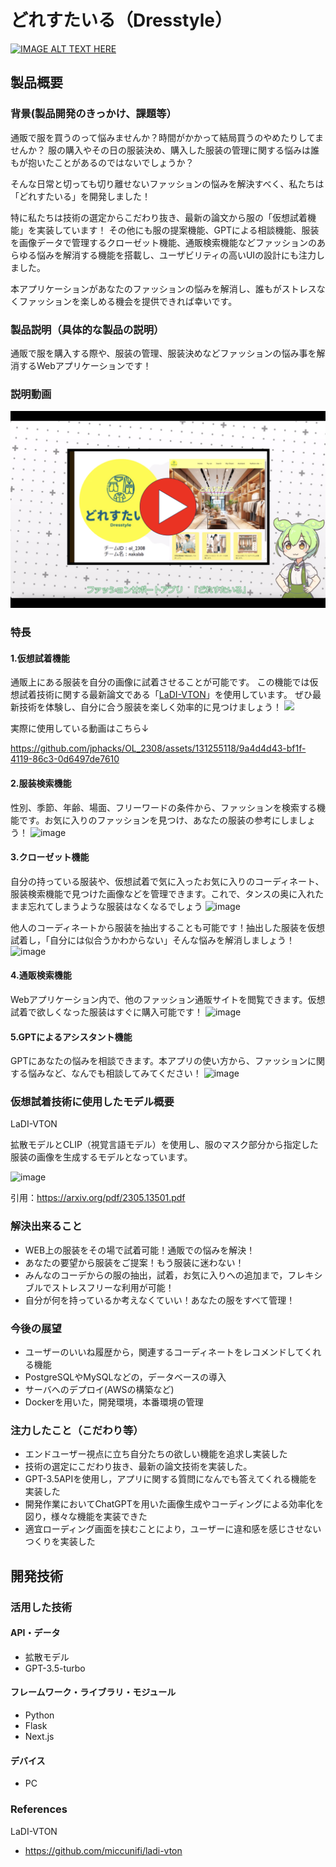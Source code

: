 # どれすたいる（Dresstyle）

[![IMAGE ALT TEXT HERE](https://github.com/jphacks/OL_2308/assets/97429973/de098745-55b0-447e-b0d5-aae8dc0b7cf2)](https://www.youtube.com/watch?v=yYRQEdfGjEg)

## 製品概要
### 背景(製品開発のきっかけ、課題等）
通販で服を買うのって悩みませんか？時間がかかって結局買うのやめたりしてませんか？
服の購入やその日の服装決め、購入した服装の管理に関する悩みは誰もが抱いたことがあるのではないでしょうか？

そんな日常と切っても切り離せないファッションの悩みを解決すべく、私たちは「どれすたいる」を開発しました！

特に私たちは技術の選定からこだわり抜き、最新の論文から服の「仮想試着機能」を実装しています！
その他にも服の提案機能、GPTによる相談機能、服装を画像データで管理するクローゼット機能、通販検索機能などファッションのあらゆる悩みを解消する機能を搭載し、ユーザビリティの高いUIの設計にも注力しました。

本アプリケーションがあなたのファッションの悩みを解消し、誰もがストレスなくファッションを楽しめる機会を提供できれば幸いです。

### 製品説明（具体的な製品の説明）
通販で服を購入する際や、服装の管理、服装決めなどファッションの悩み事を解消するWebアプリケーションです！

### 説明動画
[![image](/figs/sumneil.png)](https://youtu.be/ROW1sZBFbMY)


### 特長
#### 1.仮想試着機能
通販上にある服装を自分の画像に試着させることが可能です。
この機能では仮想試着技術に関する最新論文である「[LaDI-VTON](https://github.com/miccunifi/ladi-vton)」を使用しています。
ぜひ最新技術を体験し、自分に合う服装を楽しく効率的に見つけましょう！
![](https://github.com/jphacks/OL_2308/assets/131255118/1d67afe6-4a81-4573-8e78-ec9f5bb51777)

実際に使用している動画はこちら↓


https://github.com/jphacks/OL_2308/assets/131255118/9a4d4d43-bf1f-4119-86c3-0d6497de7610



#### 2.服装検索機能
性別、季節、年齢、場面、フリーワードの条件から、ファッションを検索する機能です。お気に入りのファッションを見つけ、あなたの服装の参考にしましょう！
![image](https://github.com/jphacks/OL_2308/assets/131255118/eabf6c47-ebcb-4566-8dc5-e2adcc634410)


#### 3.クローゼット機能
自分の持っている服装や、仮想試着で気に入ったお気に入りのコーディネート、服装検索機能で見つけた画像などを管理できます。これで、タンスの奥に入れたまま忘れてしまうような服装はなくなるでしょう
![image](https://github.com/jphacks/OL_2308/assets/97216326/452f69f1-a9c3-4e0e-a7b4-039a215d0e5b)


他人のコーディネートから服装を抽出することも可能です！抽出した服装を仮想試着し，「自分には似合うかわからない」そんな悩みを解消しましょう！
![image](https://github.com/jphacks/OL_2308/assets/131255118/89edde10-634e-4e17-a453-501ff0a0abbe)


#### 4.通販検索機能
Webアプリケーション内で、他のファッション通販サイトを閲覧できます。仮想試着で欲しくなった服装はすぐに購入可能です！
![image](https://github.com/jphacks/OL_2308/assets/131255118/59324dce-f405-4fed-b936-78099fd9e535)


#### 5.GPTによるアシスタント機能
GPTにあなたの悩みを相談できます。本アプリの使い方から、ファッションに関する悩みなど、なんでも相談してみてください！
![image](https://github.com/jphacks/OL_2308/assets/131255118/5cba129e-9507-4a1b-8289-d753d59ec0af)

### 仮想試着技術に使用したモデル概要
LaDI-VTON

拡散モデルとCLIP（視覚言語モデル）を使用し、服のマスク部分から指定した服装の画像を生成するモデルとなっています。

![image](https://github.com/jphacks/OL_2308/assets/97216326/a45ccdbb-1467-4554-ae71-caece21076e1)

引用：https://arxiv.org/pdf/2305.13501.pdf


### 解決出来ること
- WEB上の服装をその場で試着可能！通販での悩みを解決！
- あなたの要望から服装をご提案！もう服装に迷わない！
- みんなのコーデからの服の抽出，試着，お気に入りへの追加まで，フレキシブルでストレスフリーな利用が可能！
- 自分が何を持っているか考えなくていい！あなたの服をすべて管理！
### 今後の展望
* ユーザーのいいね履歴から，関連するコーディネートをレコメンドしてくれる機能
* PostgreSQLやMySQLなどの，データベースの導入
* サーバへのデプロイ(AWSの構築など)
* Dockerを用いた，開発環境，本番環境の管理
### 注力したこと（こだわり等）
* エンドユーザー視点に立ち自分たちの欲しい機能を追求し実装した
* 技術の選定にこだわり抜き、最新の論文技術を実装した。
* GPT-3.5APIを使用し，アプリに関する質問になんでも答えてくれる機能を実装した
* 開発作業においてChatGPTを用いた画像生成やコーディングによる効率化を図り，様々な機能を実装できた
* 適宜ローディング画面を挟むことにより，ユーザーに違和感を感じさせないつくりを実装した

## 開発技術
### 活用した技術
#### API・データ
* 拡散モデル
* GPT-3.5-turbo

#### フレームワーク・ライブラリ・モジュール
* Python
* Flask
* Next.js

#### デバイス
* PC

### References
LaDI-VTON
* https://github.com/miccunifi/ladi-vton
